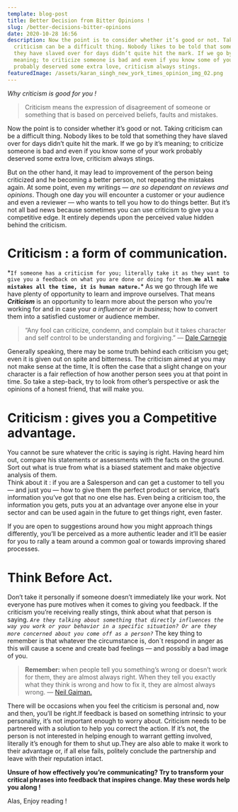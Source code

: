 ```yaml
---
template: blog-post
title: Better Decision from Bitter Opinions !
slug: /better-decisions-bitter-opinions
date: 2020-10-28 16:56
description: Now the point is to consider whether it’s good or not. Taking
  criticism can be a difficult thing. Nobody likes to be told that something
  they have slaved over for days didn’t quite hit the mark. If we go by it’s
  meaning; to criticize someone is bad and even if you know some of your work
  probably deserved some extra love, criticism always stings.
featuredImage: /assets/karan_singh_new_york_times_opinion_img_02.png
---
```

<!--StartFragment-->

*Why criticism is good for you !*

<!--EndFragment--><!--StartFragment-->

> Criticism means the expression of disagreement of someone or something that is based on perceived beliefs, faults and mistakes.

<!--EndFragment--><!--StartFragment-->

Now the point is to consider whether it’s good or not. Taking criticism can be a difficult thing. Nobody likes to be told that something they have slaved over for days didn’t quite hit the mark. If we go by it’s meaning; to criticize someone is bad and even if you know some of your work probably deserved some extra love, criticism always stings.

<!--EndFragment--><!--StartFragment-->

But on the other hand, it may lead to improvement of the person being criticized and he becoming a better person, not repeating the mistakes again. At some point, even my writings — *are so dependant on reviews and opinions*. Though one day you will encounter a customer or your audience and even a reviewer — who wants to tell you how to do things better. But it’s not all bad news because sometimes you can use criticism to give you a competitive edge. It entirely depends upon the perceived value hidden behind the criticism.

# Criticism : a form of communication.

\*`If someone has a criticism for you; literally take it as they want to give you a feedback on what you are done or doing for them.`**`We all make mistakes all the time, it is human nature.`*** As we go through life we have plenty of opportunity to learn and improve ourselves. That means ***Criticism*** is an opportunity to learn more about the person who you’re working for and in case your *a influencer or in business;* how to convert them into a satisfied customer or audience member.

<!--EndFragment--><!--StartFragment-->

> “Any fool can criticize, condemn, and complain but it takes character and self control to be understanding and forgiving.” — [Dale Carnegie](https://www.dalecarnegie.com/en)

<!--EndFragment--><!--StartFragment-->

Generally speaking, there may be some truth behind each criticism you get; even it is given out on spite and bitterness. The criticism aimed at you may not make sense at the time, It is often the case that a slight change on your character is a fair reflection of how another person sees you at that point in time. So take a step-back, try to look from other’s perspective or ask the opinions of a honest friend, that will make you.

<!--EndFragment--><!--StartFragment-->

# Criticism : gives you a Competitive advantage.

You cannot be sure whatever the critic is saying is right. Having heard him out, compare his statements or assessments with the facts on the ground. Sort out what is true from what is a biased statement and make objective analysis of them.\
Think about it : if you are a Salesperson and can get a customer to tell you — and just you — how to give them the perfect product or service, that’s information you’ve got that no one else has. Even being a criticism too, the information you gets, puts you at an advantage over anyone else in your sector and can be used again in the future to get things right, even faster.

If you are open to suggestions around how you might approach things differently, you’ll be perceived as a more authentic leader and it’ll be easier for you to rally a team around a common goal or towards improving shared processes.

<!--EndFragment--><!--StartFragment-->

# Think Before Act.

Don’t take it personally if someone doesn’t immediately like your work. Not everyone has pure motives when it comes to giving you feedback. If the criticism you’re receiving really stings, think about what that person is saying. *`Are they talking about something that directly influences the way you work or your behavior in a specific situation? Or are they more concerned about you come off as a person?`* The key thing to remember is that whatever the circumstance is, don´t respond in anger as this will cause a scene and create bad feelings — and possibly a bad image of you.

<!--EndFragment--><!--StartFragment-->

> **Remember:** when people tell you something’s wrong or doesn’t work for them, they are almost always right. When they tell you exactly what they think is wrong and how to fix it, they are almost always wrong. — [Neil Gaiman.](https://www.neilgaiman.com/)

<!--EndFragment--><!--StartFragment-->

There will be occasions when you feel the criticism is personal and, now and then, you’ll be right.If feedback is based on something intrinsic to your personality, it’s not important enough to worry about. Criticism needs to be partnered with a solution to help you correct the action. If it’s not, the person is not interested in helping enough to warrant getting involved, literally it’s enough for them to shut up.They are also able to make it work to their advantage or, if all else fails, politely conclude the partnership and leave with their reputation intact.

**Unsure of how effectively you’re communicating? Try to transform your critical phrases into feedback that inspires change. May these words help you along !**

Alas, Enjoy reading !